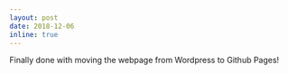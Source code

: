 ```yaml
---
layout: post
date: 2018-12-06 
inline: true
---
```


Finally done with moving the webpage from Wordpress to Github Pages!
